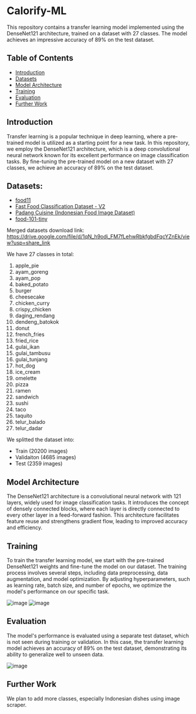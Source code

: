 # Calorify-ML
This repository contains a transfer learning model implemented using the DenseNet121 architecture, trained on a dataset with 27 classes. The model achieves an impressive accuracy of 89% on the test dataset.

## Table of Contents
- [Introduction](#introduction)
- [Datasets](#datasets)
- [Model Architecture](#model-architecture)
- [Training](#training)
- [Evaluation](#evaluation)
- [Further Work](#further-work)

## Introduction
Transfer learning is a popular technique in deep learning, where a pre-trained model is utilized as a starting point for a new task. In this repository, we employ the DenseNet121 architecture, which is a deep convolutional neural network known for its excellent performance on image classification tasks. By fine-tuning the pre-trained model on a new dataset with 27 classes, we achieve an accuracy of 89% on the test dataset.

## Datasets:
- [food11](https://www.kaggle.com/datasets/imbikramsaha/food11)
- [Fast Food Classification Dataset - V2](https://www.kaggle.com/datasets/utkarshsaxenadn/fast-food-classification-dataset)
- [Padang Cuisine (Indonesian Food Image Dataset)](https://www.kaggle.com/datasets/faldoae/padangfood)
- [food-101-tiny](https://www.kaggle.com/datasets/msarmi9/food101tiny)

Merged datasets download link:\
https://drive.google.com/file/d/1qN_h9odj_FM7fLehwRbkfgbdFqcYZnEk/view?usp=share_link

We have 27 classes in total:
1. apple_pie
2. ayam_goreng
3. ayam_pop
4. baked_potato
5. burger
6. cheesecake
7. chicken_curry
8. crispy_chicken
9. daging_rendang
10. dendeng_batokok
11. donut
12. french_fries
13. fried_rice
14. gulai_ikan
15. gulai_tambusu
16. gulai_tunjang
17. hot_dog
18. ice_cream
19. omelette
20. pizza
21. ramen
22. sandwich
23. sushi
24. taco
25. taquito
26. telur_balado
27. telur_dadar

We splitted the dataset into:
- Train (20200 images)
- Validaiton (4685 images)
- Test (2359 images)

## Model Architecture
The DenseNet121 architecture is a convolutional neural network with 121 layers, widely used for image classification tasks. It introduces the concept of densely connected blocks, where each layer is directly connected to every other layer in a feed-forward fashion. This architecture facilitates feature reuse and strengthens gradient flow, leading to improved accuracy and efficiency.

## Training
To train the transfer learning model, we start with the pre-trained DenseNet121 weights and fine-tune the model on our dataset. The training process involves several steps, including data preprocessing, data augmentation, and model optimization. By adjusting hyperparameters, such as learning rate, batch size, and number of epochs, we optimize the model's performance on our specific task.

![image](https://github.com/C23-PS185/Calorify-ML/assets/26085135/12c615b3-6410-4993-b183-110608421f0e)
![image](https://github.com/C23-PS185/Calorify-ML/assets/26085135/7288e196-e7d0-48f1-8ce5-301e4f6bec2a)

## Evaluation
The model's performance is evaluated using a separate test dataset, which is not seen during training or validation. In this case, the transfer learning model achieves an accuracy of 89% on the test dataset, demonstrating its ability to generalize well to unseen data.

![image](https://github.com/C23-PS185/Calorify-ML/assets/26085135/8f29c75e-2949-48df-a6b1-4767e479a668)

## Further Work
We plan to add more classes, especially Indonesian dishes using image scraper.






